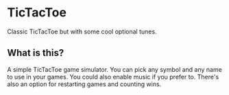 # TicTacToe

Classic TicTacToe but with some cool optional tunes.

## What is this? ##

A simple TicTacToe game simulator. You can pick any symbol and any name to use in your games. You could also enable music if you prefer to. There's also an option for restarting games and counting wins.
